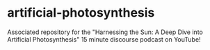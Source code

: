# artificial-photosynthesis
 Associated repository for the "Harnessing the Sun: A Deep Dive into Artificial Photosynthesis" 15 minute discourse podcast on YouTube! 
